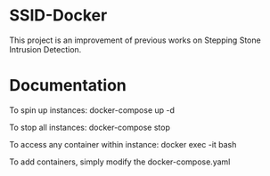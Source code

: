 # SSID-Docker

This project is an improvement of previous works on Stepping Stone Intrusion Detection.


# Documentation
To spin up instances:
    docker-compose up -d

To stop all instances:
    docker-compose stop

To access any container within instance:
    docker exec -it <container ID> bash
    
To add containers, simply modify the docker-compose.yaml 
